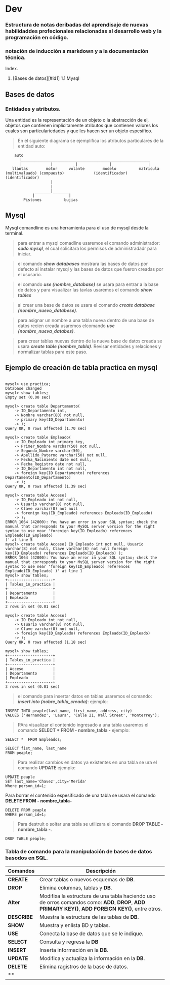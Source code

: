 # Dev

### Estructura de notas deribadas del aprendisaje de nuevas habilidaddes profecionales relacionadas al desarrollo web y la programación en código.

### notación de inducción a markdown y a la documentación técnica.


Index.

1. [Bases de datos][#id1]
  1.1 Mysql

## Bases de datos <a name='id1'></a>

### Entidades y atributos.

Una entidad es la representación de un objeto o la abstracción de el, objetos que contienen implicitamente atributos que contienen valores los cuales son particulariedades y que les hacen ser un objeto espesifico.


> En el siguiente diagrama se ejemplifica los atributos particulares de la entidad auto:

~~~
    auto
      |_________________________________________________________
      |             |          |              |                |
   llantas        motor     volante        modelo          matricula
(multivaluado) (compuesto)             (identificador)  (identificador)
                    |
                    |
             _______|_______
            |               |
        Pistones          bujias
~~~


## Mysql

Mysql comandline es una herramienta para el uso de mysql desde la terminal.

> para entrar a mysql comadline usaremos el comando administrador: ***sudo mysql***, el cual solicitara los permisos de administradadr para iniciar.

> el comando ***show databases*** mostrara las bases de datos por defecto al instalar mysql y las bases de datos que fueron creadas por el ususario.

> el comando ***use (nombre_database)*** se usara para entrar a la base de datos y para visualizar las tavlas usaremos el comando ***show tables***

> al crear una base de datos se usara el comando ***create database (nombre_nuevo_databese)***.

> para asignar un nombre a una tabla nueva dentro de una base de datos recien creada usaremos elcomando ***use (nombre_nueva_databes)***.

> para crear tablas nuevas dentro de la nueva base de datos creada se usara ***create table (nombre_tabla)***. Revisar entidades y relaciones y normalizar tablas para este paso.


## Ejemplo de creación de tabla **practica** en mysql
~~~

mysql> use practica;
Database changed
mysql> show tables;
Empty set (0.00 sec)

mysql> create table Departamento(
    -> ID_Departamento int,
    -> Nombre varchar(80) not null,
    -> primary key(ID_Departamento)
    -> );
Query OK, 0 rows affected (1.70 sec)

mysql> create table Empleado(
    -> ID_Empleado int primary key,
    -> Primer_Nombre varchar(50) not null,
    -> Segundo_Nombre varchar(50),
    -> Apellido_Paterno varchar(50) not null,
    -> Fecha_Nacimiento date not null,
    -> Fecha_Registro date not null,
    -> ID_Departamento int not null,
    -> foreign key(ID_Departamento) references Departamento(ID_Departamento)
    -> );
Query OK, 0 rows affected (1.39 sec)

mysql> create table Acceso(
    -> ID_Empleado int not null,
    -> Usuario varchar(8) not null,
    -> Clave varchar(8) not null
    -> forenign key(ID_Empleado) references Empleado(ID_Empleado)
    -> );
ERROR 1064 (42000): You have an error in your SQL syntax; check the manual that corresponds to your MySQL server version for the right syntax to use near 'forenign key(ID_Empleado) references Empleado(ID_Empleado)
)' at line 5
mysql> create table Acceso( ID_Empleado int not null, Usuario varchar(8) not null, Clave varchar(8) not null foreign key(ID_Empleado) references Empleado(ID_Empleado) );
ERROR 1064 (42000): You have an error in your SQL syntax; check the manual that corresponds to your MySQL server version for the right syntax to use near 'foreign key(ID_Empleado) references Empleado(ID_Empleado) )' at line 1
mysql> show tables;
+--------------------+
| Tables_in_practica |
+--------------------+
| Departamento       |
| Empleado           |
+--------------------+
2 rows in set (0.01 sec)

mysql> create table Acceso(
    -> ID_Empleado int not null,
    -> Usuario varchar(8) not null,
    -> Clave varchar(8) not null,
    -> foreign key(ID_Empleado) references Empleado(ID_Empleado)
    -> );
Query OK, 0 rows affected (1.18 sec)

mysql> show tables;
+--------------------+
| Tables_in_practica |
+--------------------+
| Acceso             |
| Departamento       |
| Empleado           |
+--------------------+
3 rows in set (0.01 sec)

~~~

> el comando para insertar datos en tablas usaremos el comando:  ***insert into (nobre_tabla_creada)***: ejemplo:
~~~
INSERT INTO peaple(last_name, first_name, address, city)
VALUES ('Hernandez', 'Laura', 'Calle 21, Wall Street', 'Monterrey'); 
~~~

> PAra visualizar el contenido ingresado a una tabla usaremos el comando **SELECT * FROM - nombre_tabla -** ejemplo:

~~~
SELECT *  FROM Empleados;

SELECT fist_name, last_name
FROM peaple;
~~~

> Para realizar cambios en datos ya existentes en una tabla se ura el comando **UPDATE** ejemplo:
~~~
UPDATE peaple
SET last_name='Chavez',city='Merida'
Where person_id=1;
~~~
Para borrar el contenido espesificado de una tabla se usara el comando **DELETE FROM - nombre_tabla-** 
~~~
DELETE FROM peaple
WHERE person_id=1;
~~~
> Para destruit o soltar una tabla se utilizara el comando **DROP TABLE - nombre_tabla -**.
~~~
DROP TABLE peaple;
~~~

### Tabla de comando para la manipulación de bases de datos basodos en **SQL**.

| Comandos | Descripción |
| -- | -- |
| **CREATE** | Crear tablas o nuevos esquemas de **DB**. |
| **DROP** | Elimina columnas, tablas y **DB**. |
| **Alter** | Modifixa la estructura de una tabla haciendo uso de orros comandos como: **ADD**, **DROP**, **ADD PRIMARY KEY()**, **ADD FOREIGN KEY()**, entre otros. |
| **DESCRIBE** | Muestra la estructura de las tablas de **DB**. |
| **SHOW** | Muestra y enlista BD y tablas. |
| **USE** | Conecta la base de datos que se le indique. |
| **SELECT** | Consulta y regresa la **DB** |
| **INSERT** | Inserta información en la **DB**. |
| **UPDATE** | Modifica y actualiza la información en la **DB**. |
| **DELETE** | Elimina ragistros de la base de datos. |
| **
